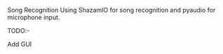 Song Recognition Using ShazamIO for song recognition and pyaudio for microphone input.

TODO:-

Add GUI
